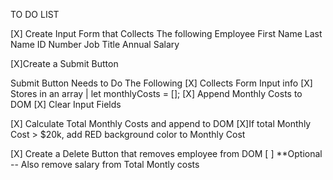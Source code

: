 TO DO LIST

[X] Create Input Form that Collects The following
    Employee First Name
    Last Name
    ID Number
    Job Title
    Annual Salary

[X]Create a Submit Button

Submit Button Needs to Do The Following
    [X] Collects Form Input info
    [X] Stores in an array | let monthlyCosts = [];
    [X] Append Monthly Costs to DOM
    [X] Clear Input Fields


[X] Calculate Total Monthly Costs and append to DOM
    [X]If total Monthly Cost > $20k, add RED background color to Monthly Cost

[X] Create a Delete Button that removes employee from DOM
    [ ] **Optional -- Also remove salary from Total Montly costs



